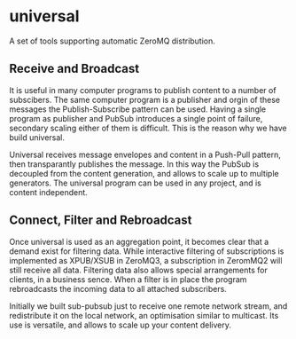 universal
=========

A set of tools supporting automatic ZeroMQ distribution.


Receive and Broadcast
-----------------------

It is useful in many computer programs to publish content to a number of subscibers.
The same computer program is a publisher and orgin of these messages the Publish-Subscribe pattern can be used.
Having a single program as publisher and PubSub introduces a single point of failure, secondary scaling either of them is difficult.
This is the reason why we have build universal.

Universal receives message envelopes and content in a Push-Pull pattern, then transparantly publishes the message.
In this way the PubSub is decoupled from the content generation, and allows to scale up to multiple generators.
The universal program can be used in any project, and is content independent.


Connect, Filter and Rebroadcast
-------------------------------

Once universal is used as an aggregation point, it becomes clear that a demand exist for filtering data.
While interactive filtering of subscriptions is implemented as XPUB/XSUB in ZeroMQ3, a subscription in ZeromMQ2 will still receive all data.
Filtering data also allows special arrangements for clients, in a business sence.
When a filter is in place the program rebroadcasts the incoming data to all attached subscribers.

Initially we built sub-pubsub just to receive one remote network stream, and redistribute it on the local network, an optimisation similar to multicast.
Its use is versatile, and allows to scale up your content delivery.
